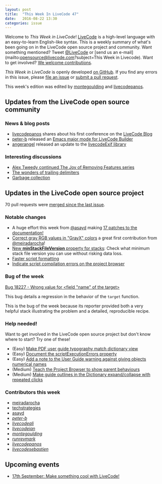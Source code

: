 ```yaml
---
layout: post
title:  "This Week In LiveCode 47"
date:   2016-08-22 13:30
categories: issue
---
```


Welcome to *This Week in LiveCode*!  [LiveCode](https://livecode.com/) is a
high-level language with an easy-to-learn English-like syntax.  This is a
weekly summary of what's been going on in the LiveCode open source project and
community.  Want something mentioned?  Tweet
[@LiveCode](https://twitter.com/LiveCode) or
[send us an e-mail](mailto:opensource@livecode.com?subject=This Week in Livecode).
Want to get involved?
[We welcome contributions](https://github.com/livecode/livecode).

*This Week in LiveCode* is openly developed
[on GitHub](https://github.com/livecode/this-week-in-livecode).
If you find any errors in this issue, please
[file an issue](https://github.com/livecode/this-week-in-livecode/issues) or
[submit a pull request](https://github.com/livecode/this-week-in-livecode/pulls).

This week's edition was edited by [montegoulding](https://github.com/montegoulding)
and [livecodepanos](https://github.com/livecodepanos).

## Updates from the LiveCode open source community

### News & blog posts

* [livecodepanos](https://github.com/livecodepanos) shares about his first conference on the [LiveCode Blog](https://livecode.com/my-first-livecode-conference/)
* [peter-b](https://github.com/peter-b) released an [Emacs major mode for LiveCode Builder](https://github.com/peter-b/lcb-mode)
* [angerangel](https://github.com/angerangel) released an update to the [livecodeExif library](https://github.com/angerangel/livecodeExif)

### Interesting discussions

* [Alex Tweedy continued The Joy of Removing Features series](hhttp://lists.runrev.com/pipermail/use-livecode/2016-August/thread.html#229972)
* [The wonders of trailing delimiters](http://lists.runrev.com/pipermail/use-livecode/2016-August/thread.html#230023)
* [Garbage collection](http://lists.runrev.com/pipermail/use-livecode/2016-August/thread.html#229935)

## Updates in the LiveCode open source project

70 pull requests were [merged since the last issue](https://github.com/search?l=&o=asc&s=created&type=Issues&utf8=%E2%9C%93&q=org%3Alivecode+is%3Apublic+is%3Apr+is%3Amerged+merged%3A2016-08-15..2016-08-21).

### Notable changes

* A huge effort this week from [@asayd](https://github.com/asayd) making
[17 patches to the documentation!](https://github.com/search?utf8=%E2%9C%93&q=org%3Alivecode+is%3Apublic+is%3Apr+is%3Amerged+merged%3A2016-08-15..2016-08-21+author%3Aasayd&type=Issues&ref=searchresults)
* [Correct gray RGB values in "GrayX" colors](https://github.com/livecode/livecode/pull/4290) 
a great first contribution from [@meiradarocha](https://github.com/meiradarocha)!
* [New **minStackFileVersion** property for stacks](https://github.com/livecode/livecode/pull/4365):
  Check what minimum stack file version you can use without risking data loss.
* [Faster script formatting](https://github.com/livecode/livecode-ide/pull/1341)
* [Indicate script compilation errors on the project browser](https://github.com/livecode/livecode-ide/pull/1298)

### Bug of the week

[Bug 18227 - Wrong value for <field "name" of the target>](http://quality.livecode.com/show_bug.cgi?id=18227)

This bug details a regression in the behavior of the `target` function.

This is the bug of the week because its reporter provided both a very 
helpful stack illustrating the problem and a detailed, reproducible
recipe.

### Help needed!

Want to get involved in the LiveCode open source project but don't know where
to start?  Try one of these!

- (Easy) [Make PDF user guide typography match dictionary view](http://quality.livecode.com/show_bug.cgi?id=18111)
- (Easy) [Document the scriptExecutionErrors property](http://quality.livecode.com/show_bug.cgi?id=18147)
- (Easy) [Add a note to the User Guide warning against giving objects numerical names](http://quality.livecode.com/show_bug.cgi?id=18043)
- (Medium) [Teach the Project Browser to show parent behaviours](http://quality.livecode.com/show_bug.cgi?id=18176)
- (Medium) [Make guide outlines in the Dictionary expand/collapse with repeated clicks](http://quality.livecode.com/show_bug.cgi?id=18184)

### Contributors this week

- [meiradarocha](https://github.com/meiradarocha)
- [techstrategies](https://github.com/techstrategies)
- [asayd](https://github.com/asayd)
- *[peter-b](https://github.com/peter-b)*
- *[livecodeali](https://github.com/livecodeali)*
- *[livecodeian](https://github.com/livecodeian)*
- *[montegoulding](https://github.com/montegoulding)*
- *[runrevmark](https://github.com/runrevmark)*
- *[livecodepanos](https://github.com/livecodepanos)*
- *[livecodesebastien](https://github.com/livecodesebastien)*

## Upcoming events

* [17th September: Make something cool with LiveCode!](http://www.meetup.com/The-THINQTANQ-Events-Meetups-and-More-in-Plymouth/events/226749341/)
